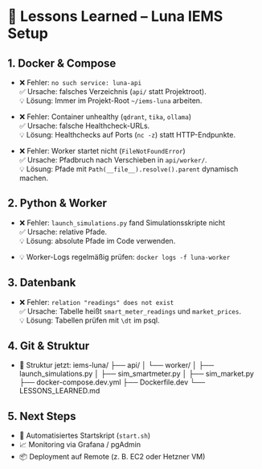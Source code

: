 # 🧠 Lessons Learned – Luna IEMS Setup

## 1. Docker & Compose
- ❌ Fehler: `no such service: luna-api`  
  ✅ Ursache: falsches Verzeichnis (`api/` statt Projektroot).  
  💡 Lösung: Immer im Projekt-Root `~/iems-luna` arbeiten.

- ❌ Fehler: Container unhealthy (`qdrant`, `tika`, `ollama`)  
  ✅ Ursache: falsche Healthcheck-URLs.  
  💡 Lösung: Healthchecks auf Ports (`nc -z`) statt HTTP-Endpunkte.

- ❌ Fehler: Worker startet nicht (`FileNotFoundError`)  
  ✅ Ursache: Pfadbruch nach Verschieben in `api/worker/`.  
  💡 Lösung: Pfade mit `Path(__file__).resolve().parent` dynamisch machen.

## 2. Python & Worker
- ❌ Fehler: `launch_simulations.py` fand Simulationsskripte nicht  
  ✅ Ursache: relative Pfade.  
  💡 Lösung: absolute Pfade im Code verwenden.

- 💡 Worker-Logs regelmäßig prüfen: `docker logs -f luna-worker`

## 3. Datenbank
- ❌ Fehler: `relation "readings" does not exist`  
  ✅ Ursache: Tabelle heißt `smart_meter_readings` und `market_prices`.  
  💡 Lösung: Tabellen prüfen mit `\dt` im psql.

## 4. Git & Struktur
- 📁 Struktur jetzt:
iems-luna/
├── api/
│ └── worker/
│ ├── launch_simulations.py
│ ├── sim_smartmeter.py
│ ├── sim_market.py
├── docker-compose.dev.yml
├── Dockerfile.dev
└── LESSONS_LEARNED.md


## 5. Next Steps
- 🔄 Automatisiertes Startskript (`start.sh`)
- 📈 Monitoring via Grafana / pgAdmin
- 📦 Deployment auf Remote (z. B. EC2 oder Hetzner VM)
